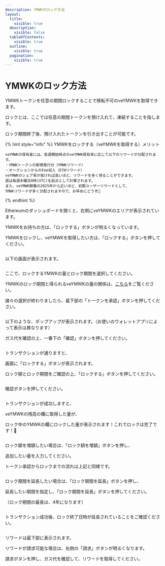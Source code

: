 ```yaml
---
description: YMWKのロック方法
layout:
  title:
    visible: true
  description:
    visible: false
  tableOfContents:
    visible: true
  outline:
    visible: true
  pagination:
    visible: true
---
```


# YMWKのロック方法

YMWKトークンを任意の期間ロックすることで移転不可のveYMWKを取得できます。

ロックとは、ここでは任意の期間トークンを預け入れて、凍結することを指します。

ロック期間終了後、預け入れたトークンを引き出すことが可能です。

{% hint style="info" %}
YMWKをロックする（veYMWKを取得する）メリット

```
veYMWKの保有者には、各週開始時点のveYMWK保有率に応じて以下のリワードが分配されます。
・YMWKトークンの新規発行分（YMWKリワード）
・オークションからのFee収入（ETHリワード）
veYMWKのシェア率が高ければ高いほど、リワードを多く得ることができます。
週は毎週木曜日0時(UTC)を起点として計算されます。
また、veYMWK稼働の2025年から近いほど、初期ユーザーリワードとして、
YMWKリワードが多く分配されますので、お早めにどうぞ🚀
```
{% endhint %}

Ethereumのダッシュボードを開くと、右側にveYMWKのエリアが表示されています。

YMWKをお持ちの方は、「ロックする」ボタンが明るくなっています。

YMWKをロックし、veYMWKを取得したい方は、「ロックする」ボタンを押してください。

<figure><img src="../../.gitbook/assets/image (1).png" alt=""><figcaption></figcaption></figure>

以下の画面が表示されます。

<figure><img src="../../.gitbook/assets/image (2).png" alt=""><figcaption></figcaption></figure>

ここで、ロックするYMWKの量とロック期間を選択してください。

YMWKのロック期間と得られるveYMWKの量の関係は、[こちら](../../yamawake/ymwk-yamawake-dao-token.md#veymwktoha)をご覧ください。

諸々の選択が終わりましたら、最下部の「トークンを承認」ボタンを押してください。

<figure><img src="../../.gitbook/assets/image (3).png" alt=""><figcaption></figcaption></figure>

以下のような、ポップアップが表示されます。（お使いのウォレットアプリによって表示は異なります）

ガス代を確認の上、一番下の「確認」ボタンを押してください。

<figure><img src="../../.gitbook/assets/スクリーンショット 2025-03-30 14.30.35.png" alt=""><figcaption></figcaption></figure>

トランザクションが通りますと、

画面に「ロックする」ボタンが表示されます。

ロック額とロック期間をご確認の上、「ロックする」ボタンを押してください。

<figure><img src="../../.gitbook/assets/image (4).png" alt=""><figcaption></figcaption></figure>

確認ボタンを押してください。

<figure><img src="../../.gitbook/assets/スクリーンショット 2025-03-30 14.38.16.png" alt=""><figcaption></figcaption></figure>

トランザクションが成功しますと、

veYMWKの残高の欄に取得した量が、

ロック中のYMWKの欄にロックした量が表示されます！これでロックは完了です！🎉

<figure><img src="../../.gitbook/assets/image (5).png" alt=""><figcaption></figcaption></figure>

ロック額を増額したい場合は、「ロック額を増額」ボタンを押し、

追加したい量を入力してください。

トークン承認からロックまでの流れは上記と同様です。

<figure><img src="../../.gitbook/assets/image (7).png" alt=""><figcaption></figcaption></figure>

ロック期間を延長したい場合は、「ロック期間を延長」ボタンを押し、

延長したい期間を指定し、「ロック期間を延長」ボタンを押してください。

（ロック期間の最長は、4年になります）

<figure><img src="../../.gitbook/assets/image.png" alt=""><figcaption></figcaption></figure>

トランザクション成功後、ロック終了日時が延長されていることをご確認ください。

<figure><img src="../../.gitbook/assets/image (10).png" alt=""><figcaption></figcaption></figure>

リワードは最下部に表示されます。

リワードが請求可能な場合は、右側の「請求」ボタンが明るくなります。

請求ボタンを押し、ガス代を確認して、リワードを取得してください。
